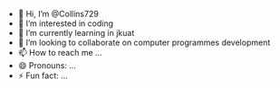 - 👋 Hi, I’m @Collins729
- 👀 I’m interested in coding
- 🌱 I’m currently learning in jkuat
- 💞️ I’m looking to collaborate on computer programmes development
- 📫 How to reach me ...
- 😄 Pronouns: ...
- ⚡ Fun fact: ...

<!---
Collins729/Collins729 is a ✨ special ✨ repository because its `README.md` (this file) appears on your GitHub profile.
You can click the Preview link to take a look at your changes.
--->
